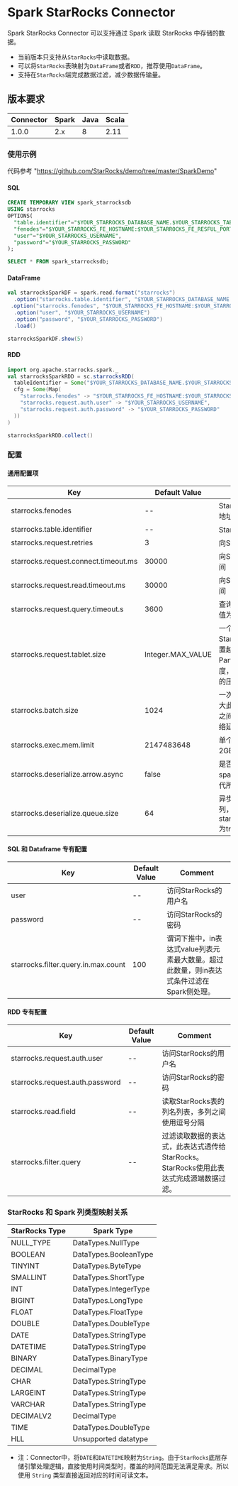# Spark StarRocks Connector

Spark StarRocks Connector 可以支持通过 Spark 读取 StarRocks 中存储的数据。

- 当前版本只支持从`StarRocks`中读取数据。
- 可以将`StarRocks`表映射为`DataFrame`或者`RDD`，推荐使用`DataFrame`。
- 支持在`StarRocks`端完成数据过滤，减少数据传输量。

## 版本要求

| Connector | Spark  | Java | Scala |
| --------- | ----- | ---- | ----- |
| 1.0.0     | 2.x    | 8    | 2.11  |

### 使用示例

代码参考 "https://github.com/StarRocks/demo/tree/master/SparkDemo"

#### SQL

```sql
CREATE TEMPORARY VIEW spark_starrocksdb
USING starrocks
OPTIONS(
  "table.identifier"="$YOUR_STARROCKS_DATABASE_NAME.$YOUR_STARROCKS_TABLE_NAME",
  "fenodes"="$YOUR_STARROCKS_FE_HOSTNAME:$YOUR_STARROCKS_FE_RESFUL_PORT",
  "user"="$YOUR_STARROCKS_USERNAME",
  "password"="$YOUR_STARROCKS_PASSWORD"
);

SELECT * FROM spark_starrocksdb;
```

#### DataFrame

```scala
val starrocksSparkDF = spark.read.format("starrocks")
  .option("starrocks.table.identifier", "$YOUR_STARROCKS_DATABASE_NAME.$YOUR_STARROCKS_TABLE_NAME")
 .option("starrocks.fenodes", "$YOUR_STARROCKS_FE_HOSTNAME:$YOUR_STARROCKS_FE_RESFUL_PORT")
  .option("user", "$YOUR_STARROCKS_USERNAME")
  .option("password", "$YOUR_STARROCKS_PASSWORD")
  .load()

starrocksSparkDF.show(5)
```

#### RDD

```scala
import org.apache.starrocks.spark._
val starrocksSparkRDD = sc.starrocksRDD(
  tableIdentifier = Some("$YOUR_STARROCKS_DATABASE_NAME.$YOUR_STARROCKS_TABLE_NAME"),
  cfg = Some(Map(
    "starrocks.fenodes" -> "$YOUR_STARROCKS_FE_HOSTNAME:$YOUR_STARROCKS_FE_RESFUL_PORT",
    "starrocks.request.auth.user" -> "$YOUR_STARROCKS_USERNAME",
    "starrocks.request.auth.password" -> "$YOUR_STARROCKS_PASSWORD"
  ))
)

starrocksSparkRDD.collect()
```

### 配置

#### 通用配置项

| Key                              | Default Value     | Comment                                                      |
| -------------------------------- | ----------------- | ------------------------------------------------------------ |
| starrocks.fenodes                    | --                | StarRocks FE http 地址，支持多个地址，使用逗号分隔            |
| starrocks.table.identifier           | --                | StarRocks 表名，如：db1.tbl1                                 |
| starrocks.request.retries            | 3                 | 向StarRocks发送请求的重试次数                                    |
| starrocks.request.connect.timeout.ms | 30000             | 向StarRocks发送请求的连接超时时间                                |
| starrocks.request.read.timeout.ms    | 30000             | 向StarRocks发送请求的读取超时时间                                |
| starrocks.request.query.timeout.s    | 3600              | 查询starrocksDB的超时时间，默认值为1小时，-1表示无超时限制             |
| starrocks.request.tablet.size        | Integer.MAX_VALUE | 一个RDD Partition对应的StarRocks Tablet个数。此数值设置越小，则会生成越多的Partition。从而提升Spark侧的并行度，但同时会对StarRocks造成更大的压力。 |
| starrocks.batch.size                 | 1024              | 一次从BE读取数据的最大行数。增大此数值可减少Spark与StarRocks之间建立连接的次数。从而减轻网络延迟所带来的的额外时间开销。 |
| starrocks.exec.mem.limit             | 2147483648        | 单个查询的内存限制。默认为 2GB，单位为字节                      |
| starrocks.deserialize.arrow.async    | false             | 是否支持异步转换Arrow格式到spark-starrocksdb-connector迭代所需的RowBatch                 |
| starrocks.deserialize.queue.size     | 64                | 异步转换Arrow格式的内部处理队列，当starrocks.deserialize.arrow.async为true时生效        |

#### SQL 和 Dataframe 专有配置

| Key                             | Default Value | Comment                                                      |
| ------------------------------- | ------------- | ------------------------------------------------------------ |
| user                            | --            | 访问StarRocks的用户名                                            |
| password                        | --            | 访问StarRocks的密码                                              |
| starrocks.filter.query.in.max.count | 100           | 谓词下推中，in表达式value列表元素最大数量。超过此数量，则in表达式条件过滤在Spark侧处理。 |

#### RDD 专有配置

| Key                         | Default Value | Comment                                                      |
| --------------------------- | ------------- | ------------------------------------------------------------ |
| starrocks.request.auth.user     | --            | 访问StarRocks的用户名                                            |
| starrocks.request.auth.password | --            | 访问StarRocks的密码                                              |
| starrocks.read.field            | --            | 读取StarRocks表的列名列表，多列之间使用逗号分隔                  |
| starrocks.filter.query          | --            | 过滤读取数据的表达式，此表达式透传给StarRocks。StarRocks使用此表达式完成源端数据过滤。 |

### StarRocks 和 Spark 列类型映射关系

| StarRocks Type | Spark Type                       |
| ---------- | -------------------------------- |
| NULL_TYPE  | DataTypes.NullType               |
| BOOLEAN    | DataTypes.BooleanType            |
| TINYINT    | DataTypes.ByteType               |
| SMALLINT   | DataTypes.ShortType              |
| INT        | DataTypes.IntegerType            |
| BIGINT     | DataTypes.LongType               |
| FLOAT      | DataTypes.FloatType              |
| DOUBLE     | DataTypes.DoubleType             |
| DATE       | DataTypes.StringType             |
| DATETIME   | DataTypes.StringType             |
| BINARY     | DataTypes.BinaryType             |
| DECIMAL    | DecimalType                      |
| CHAR       | DataTypes.StringType             |
| LARGEINT   | DataTypes.StringType             |
| VARCHAR    | DataTypes.StringType             |
| DECIMALV2  | DecimalType                      |
| TIME       | DataTypes.DoubleType             |
| HLL        | Unsupported datatype             |

- 注：Connector中，将`DATE`和`DATETIME`映射为`String`。由于`StarRocks`底层存储引擎处理逻辑，直接使用时间类型时，覆盖的时间范围无法满足需求。所以使用 `String` 类型直接返回对应的时间可读文本。
